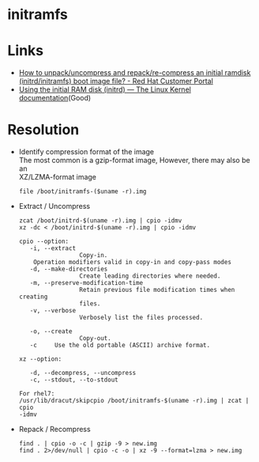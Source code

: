 # initramfs

# Links

* [How to unpack/uncompress and repack/re-compress an initial ramdisk (initrd/initramfs) boot image file? - Red Hat Customer Portal](https://access.redhat.com/solutions/24029)
* [Using the initial RAM disk (initrd) — The Linux Kernel
  documentation](https://www.kernel.org/doc/html/latest/admin-guide/initrd.html)(Good)


# Resolution

* Identify compression format of the image  
	The most common is a gzip-format image, However, there may also be an  
    XZ/LZMA-format image  
	```
	file /boot/initramfs-($uname -r).img
	```
* Extract / Uncompress  
	```
	zcat /boot/initrd-$(uname -r).img | cpio -idmv
	xz -dc < /boot/initrd-$(uname -r).img | cpio -idmv

	cpio --option:
	   -i, --extract
		             Copy-in. 
   		Operation modifiers valid in copy-in and copy-pass modes
       -d, --make-directories
		             Create leading directories where needed.
       -m, --preserve-modification-time
	                 Retain previous file modification times when creating
					 files.
       -v, --verbose
	                 Verbosely list the files processed.

       -o, --create
	                 Copy-out. 
       -c     Use the old portable (ASCII) archive format. 
	
	xz --option:

	   -d, --decompress, --uncompress
       -c, --stdout, --to-stdout

	For rhel7:
	/usr/lib/dracut/skipcpio /boot/initramfs-$(uname -r).img | zcat | cpio
	-idmv
	```
* Repack / Recompress  
	```
	find . | cpio -o -c | gzip -9 > new.img
	find . 2>/dev/null | cpio -c -o | xz -9 --format=lzma > new.img
	```
